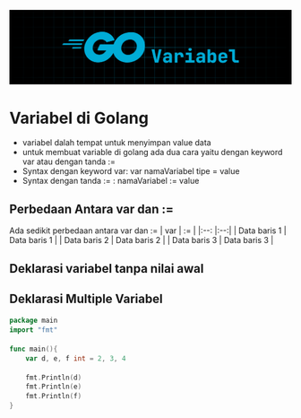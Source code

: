 ![Go Variabel](../images/go-variabel.png)

# Variabel di Golang

- variabel dalah tempat untuk menyimpan value data
- untuk membuat variable di golang ada dua cara yaitu dengan keyword var atau dengan tanda :=
- Syntax dengan keyword var: var namaVariabel tipe = value
- Syntax dengan tanda := : namaVariabel := value

## Perbedaan Antara var dan :=

Ada sedikit perbedaan antara var dan :=
| var | := |
|:--: |:--:|
| Data baris 1 | Data baris 1 |
| Data baris 2 | Data baris 2 |
| Data baris 3 | Data baris 3 |

## Deklarasi variabel tanpa nilai awal

## Deklarasi Multiple Variabel

```go
package main
import "fmt"

func main(){
    var d, e, f int = 2, 3, 4

    fmt.Println(d)
    fmt.Println(e)
    fmt.Println(f)
}
```
